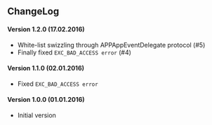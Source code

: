 ChangeLog
---------

#### Version 1.2.0 (17.02.2016)
- White-list swizzling through APPAppEventDelegate protocol (#5)
- Finally fixed `EXC_BAD_ACCESS error` (#4)

#### Version 1.1.0 (02.01.2016)
- Fixed `EXC_BAD_ACCESS error`

#### Version 1.0.0 (01.01.2016)
- Initial version
